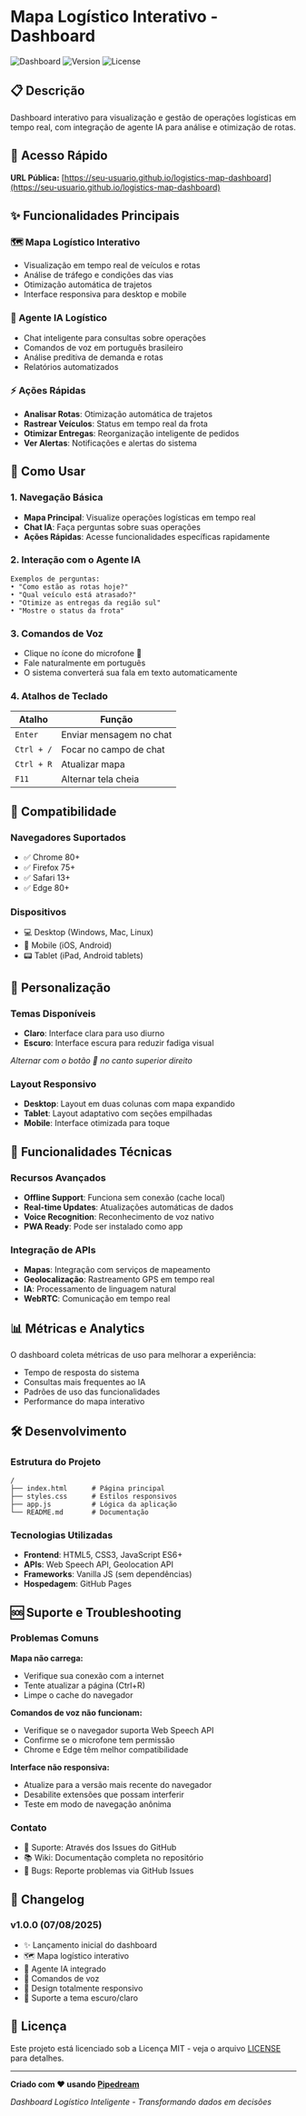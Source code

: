 # Mapa Logístico Interativo - Dashboard

![Dashboard](https://img.shields.io/badge/Status-Active-green) ![Version](https://img.shields.io/badge/Version-1.0-blue) ![License](https://img.shields.io/badge/License-MIT-yellow)

## 📋 Descrição

Dashboard interativo para visualização e gestão de operações logísticas em tempo real, com integração de agente IA para análise e otimização de rotas.

## 🚀 Acesso Rápido

**URL Pública:** [https://seu-usuario.github.io/logistics-map-dashboard](https://seu-usuario.github.io/logistics-map-dashboard)

## ✨ Funcionalidades Principais

### 🗺️ Mapa Logístico Interativo
- Visualização em tempo real de veículos e rotas
- Análise de tráfego e condições das vias
- Otimização automática de trajetos
- Interface responsiva para desktop e mobile

### 🤖 Agente IA Logístico
- Chat inteligente para consultas sobre operações
- Comandos de voz em português brasileiro
- Análise preditiva de demanda e rotas
- Relatórios automatizados

### ⚡ Ações Rápidas
- **Analisar Rotas**: Otimização automática de trajetos
- **Rastrear Veículos**: Status em tempo real da frota  
- **Otimizar Entregas**: Reorganização inteligente de pedidos
- **Ver Alertas**: Notificações e alertas do sistema

## 🎯 Como Usar

### 1. Navegação Básica
- **Mapa Principal**: Visualize operações logísticas em tempo real
- **Chat IA**: Faça perguntas sobre suas operações
- **Ações Rápidas**: Acesse funcionalidades específicas rapidamente

### 2. Interação com o Agente IA
```
Exemplos de perguntas:
• "Como estão as rotas hoje?"
• "Qual veículo está atrasado?"  
• "Otimize as entregas da região sul"
• "Mostre o status da frota"
```

### 3. Comandos de Voz
- Clique no ícone do microfone 🎤
- Fale naturalmente em português
- O sistema converterá sua fala em texto automaticamente

### 4. Atalhos de Teclado
| Atalho | Função |
|--------|--------|
| `Enter` | Enviar mensagem no chat |
| `Ctrl + /` | Focar no campo de chat |
| `Ctrl + R` | Atualizar mapa |
| `F11` | Alternar tela cheia |

## 📱 Compatibilidade

### Navegadores Suportados
- ✅ Chrome 80+
- ✅ Firefox 75+  
- ✅ Safari 13+
- ✅ Edge 80+

### Dispositivos
- 💻 Desktop (Windows, Mac, Linux)
- 📱 Mobile (iOS, Android)
- 📟 Tablet (iPad, Android tablets)

## 🎨 Personalização

### Temas Disponíveis
- **Claro**: Interface clara para uso diurno
- **Escuro**: Interface escura para reduzir fadiga visual

*Alternar com o botão 🌙 no canto superior direito*

### Layout Responsivo
- **Desktop**: Layout em duas colunas com mapa expandido
- **Tablet**: Layout adaptativo com seções empilhadas  
- **Mobile**: Interface otimizada para toque

## 🔧 Funcionalidades Técnicas

### Recursos Avançados
- **Offline Support**: Funciona sem conexão (cache local)
- **Real-time Updates**: Atualizações automáticas de dados
- **Voice Recognition**: Reconhecimento de voz nativo
- **PWA Ready**: Pode ser instalado como app

### Integração de APIs
- **Mapas**: Integração com serviços de mapeamento
- **Geolocalização**: Rastreamento GPS em tempo real
- **IA**: Processamento de linguagem natural
- **WebRTC**: Comunicação em tempo real

## 📊 Métricas e Analytics

O dashboard coleta métricas de uso para melhorar a experiência:
- Tempo de resposta do sistema
- Consultas mais frequentes ao IA
- Padrões de uso das funcionalidades
- Performance do mapa interativo

## 🛠️ Desenvolvimento

### Estrutura do Projeto
```
/
├── index.html      # Página principal
├── styles.css      # Estilos responsivos
├── app.js          # Lógica da aplicação
└── README.md       # Documentação
```

### Tecnologias Utilizadas
- **Frontend**: HTML5, CSS3, JavaScript ES6+
- **APIs**: Web Speech API, Geolocation API
- **Frameworks**: Vanilla JS (sem dependências)
- **Hospedagem**: GitHub Pages

## 🆘 Suporte e Troubleshooting

### Problemas Comuns

**Mapa não carrega:**
- Verifique sua conexão com a internet
- Tente atualizar a página (Ctrl+R)
- Limpe o cache do navegador

**Comandos de voz não funcionam:**
- Verifique se o navegador suporta Web Speech API
- Confirme se o microfone tem permissão
- Chrome e Edge têm melhor compatibilidade

**Interface não responsiva:**
- Atualize para a versão mais recente do navegador
- Desabilite extensões que possam interferir
- Teste em modo de navegação anônima

### Contato
- 📧 Suporte: Através dos Issues do GitHub
- 📚 Wiki: Documentação completa no repositório
- 🐛 Bugs: Reporte problemas via GitHub Issues

## 📜 Changelog

### v1.0.0 (07/08/2025)
- ✨ Lançamento inicial do dashboard
- 🗺️ Mapa logístico interativo
- 🤖 Agente IA integrado
- 🎤 Comandos de voz
- 📱 Design totalmente responsivo
- 🌙 Suporte a tema escuro/claro

## 📄 Licença

Este projeto está licenciado sob a Licença MIT - veja o arquivo [LICENSE](LICENSE) para detalhes.

---

**Criado com ❤️ usando [Pipedream](https://pipedream.com)**

*Dashboard Logístico Inteligente - Transformando dados em decisões*